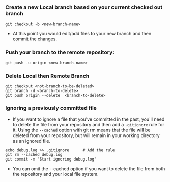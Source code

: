 ### Create a new Local branch based on your current checked out branch
```Shell
git checkout -b <new-branch-name>
```
* At this point you would edit/add files to your new branch and then commit the changes.
### Push your branch to the remote repository:
```Shell
git push -u origin <new-branch-name>
```
### Delete Local then Remote Branch 
```Shell
git checkout <not-branch-to-be-deleted>
git branch -d <branch-to-delete>
git push origin --delete  <branch-to-delete>
```

### Ignoring a previously committed file
*  If you want to ignore a file that you've committed in the past, you'll need to delete the file from your repository and then add a `.gitignore` rule for it. Using the `--cached` option with git rm means that the file will be deleted from your repository, but will remain in your working directory as an ignored file.
```Shell
echo debug.log >> .gitignore      # Add the rule
git rm --cached debug.log
git commit -m "Start ignoring debug.log"
```
* You can omit the --cached option if you want to delete the file from both the repository and your local file system.
